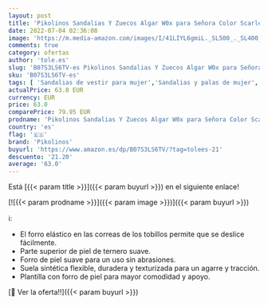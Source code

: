 ```yaml
---
layout: post
title: 'Pikolinos Sandalias Y Zuecos Algar W0x para Señora Color Scarlet'
date: 2022-07-04 02:36:08
image: 'https://m.media-amazon.com/images/I/41LIYL6gmiL._SL500_._SL400_.jpg'
comments: true
category: ofertas
author: 'tole.es'
slug: 'B07S3LS6TV-es Pikolinos Sandalias Y Zuecos Algar W0x para Señora Color...'
sku: 'B07S3LS6TV-es'
tags: [ 'Sandalias de vestir para mujer','Sandalias y palas de mujer','Zapatos','Zapatos para mujer','Zapatos y complementos','pikolinos','zuecos','🇪🇸', ]
actualPrice: 63.0 EUR
currency: EUR
price: 63.0
comparePrice: 79.95 EUR
prodname: 'Pikolinos Sandalias Y Zuecos Algar W0x para Señora Color Scarlet'
country: 'es'
flag: '🇪🇸'
brand: 'Pikolinos'
buyurl: 'https://www.amazon.es/dp/B07S3LS6TV/?tag=tolees-21'
descuento: '21.20'
average: '63.0'
---
```


Está [{{< param title >}}]({{< param buyurl >}}) en el siguiente enlace!

[![{{< param prodname >}}]({{< param image >}})]({{< param buyurl >}})

ℹ️:

- El forro elástico en las correas de los tobillos permite que se deslice fácilmente.
- Parte superior de piel de ternero suave.
- Forro de piel suave para un uso sin abrasiones.
- Suela sintética flexible, duradera y texturizada para un agarre y tracción.
- Plantilla con forro de piel para mayor comodidad y apoyo.

[🛒 Ver la oferta!!]({{< param buyurl >}})
